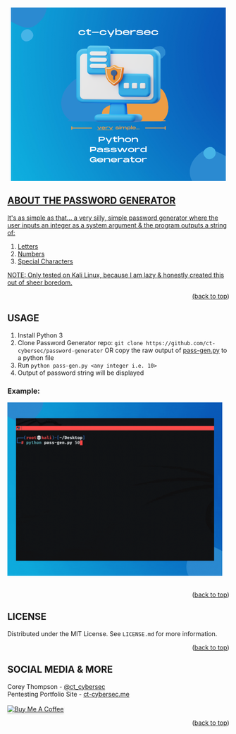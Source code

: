 <a name="readme-top"></a>

<!-- PROJECT SHIELDS 
[![Contributors][contributors-shield]][contributors-url]
[![Forks][forks-shield]][forks-url]
[![Stargazers][stars-shield]][stars-url]
[![Issues][issues-shield]][issues-url]
[![MIT License][license-shield]][license-url]
[![LinkedIn][linkedin-shield]][linkedin-url]
-->

<!-- PROJECT LOGO -->
<br />
<div align="center">
  <a href="https://github.com/ct-cybersec/password-generator">
    <img src="images/pass-gen-logo.png" alt="Logo" width="488" height="394">
</div>

<!-- ABOUT THE PROJECT -->
## ABOUT THE PASSWORD GENERATOR

It's as simple as that... a very silly, simple password generator where the user inputs an integer as a system argument & the program outputs a string of:
1. Letters
2. Numbers
3. Special Characters

NOTE: Only tested on Kali Linux, because I am lazy & honestly created this out of sheer boredom.

<p align="right">(<a href="#readme-top">back to top</a>)</p>

<!-- USAGE EXAMPLES -->
## USAGE
1. Install Python 3
2. Clone Password Generator repo: `git clone https://github.com/ct-cybersec/password-generator` OR copy the raw output of [pass-gen.py](https://raw.githubusercontent.com/ct-cybersec/password-generator/main/pass-gen.py) to a python file
2. Run `python pass-gen.py <any integer i.e. 10>`
3. Output of password string will be displayed

### Example:

<div>
  <a href="https://github.com/ct-cybersec/password-generator">
    <img src="images/pass-gen-gif.gif" alt="Gif" width="488" height="394">
  </a>
</div>
</br>

<p align="right">(<a href="#readme-top">back to top</a>)</p>

<!-- LICENSE -->
## LICENSE

Distributed under the MIT License. See `LICENSE.md` for more information.

<p align="right">(<a href="#readme-top">back to top</a>)</p>


<!-- PENTESTING PORTFOLIO SITE -->
## SOCIAL MEDIA & MORE

Corey Thompson - [@ct_cybersec](https://twitter.com/ct_cybersec)<br />
Pentesting Portfolio Site - [ct-cybersec.me](https://ct-cybersec.me)<br /><br />
<a href="https://www.buymeacoffee.com/ctcybersec" target="_blank"><img src="https://www.buymeacoffee.com/assets/img/custom_images/orange_img.png" alt="Buy Me A Coffee" style="height: 41px !important;width: 174px !important;box-shadow: 0px 3px 2px 0px rgba(190, 190, 190, 0.5) !important;-webkit-box-shadow: 0px 3px 2px 0px rgba(190, 190, 190, 0.5) !important;" ></a>

<p align="right">(<a href="#readme-top">back to top</a>)</p>


<!-- MARKDOWN LINKS & IMAGES -->
<!-- https://www.markdownguide.org/basic-syntax/#reference-style-links -->
[contributors-shield]: https://img.shields.io/github/contributors/othneildrew/Best-README-Template.svg?style=for-the-badge
[contributors-url]: https://github.com/ct-cybersec/password-generator/graphs/contributors
[forks-shield]: https://img.shields.io/github/forks/othneildrew/Best-README-Template.svg?style=for-the-badge
[forks-url]: https://github.com/ct-cybersec/password-generator/network/members
[stars-shield]: https://img.shields.io/github/stars/othneildrew/Best-README-Template.svg?style=for-the-badge
[stars-url]: https://github.com/ct-cybersec/password-generator/stargazers
[issues-shield]: https://img.shields.io/github/issues/othneildrew/Best-README-Template.svg?style=for-the-badge
[issues-url]: https://github.com/ct-cybersec/password-generator/issues
[license-shield]: https://img.shields.io/github/license/othneildrew/Best-README-Template.svg?style=for-the-badge
[license-url]: https://github.com/ct-cybersec/password-generator/blob/main/LICENSE
[linkedin-shield]: https://img.shields.io/badge/-LinkedIn-black.svg?style=for-the-badge&logo=linkedin&colorB=555
[linkedin-url]: https://www.linkedin.com/in/coreythompson42/
[product-screenshot]: images/pass-gen-gif.gif
[Next.js]: https://img.shields.io/badge/next.js-000000?style=for-the-badge&logo=nextdotjs&logoColor=white
[Next-url]: https://nextjs.org/
[React.js]: https://img.shields.io/badge/React-20232A?style=for-the-badge&logo=react&logoColor=61DAFB
[React-url]: https://reactjs.org/
[Vue.js]: https://img.shields.io/badge/Vue.js-35495E?style=for-the-badge&logo=vuedotjs&logoColor=4FC08D
[Vue-url]: https://vuejs.org/
[Angular.io]: https://img.shields.io/badge/Angular-DD0031?style=for-the-badge&logo=angular&logoColor=white
[Angular-url]: https://angular.io/
[Svelte.dev]: https://img.shields.io/badge/Svelte-4A4A55?style=for-the-badge&logo=svelte&logoColor=FF3E00
[Svelte-url]: https://svelte.dev/
[Laravel.com]: https://img.shields.io/badge/Laravel-FF2D20?style=for-the-badge&logo=laravel&logoColor=white
[Laravel-url]: https://laravel.com
[Bootstrap.com]: https://img.shields.io/badge/Bootstrap-563D7C?style=for-the-badge&logo=bootstrap&logoColor=white
[Bootstrap-url]: https://getbootstrap.com
[JQuery.com]: https://img.shields.io/badge/jQuery-0769AD?style=for-the-badge&logo=jquery&logoColor=white
[JQuery-url]: https://jquery.com 
